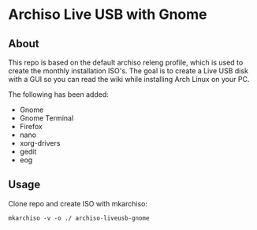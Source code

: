 Archiso Live USB with Gnome
===========================

About
-----
This repo is based on the default archiso releng profile, which is used to create the monthly installation ISO's. The goal is to create a Live USB disk with a GUI so you can read the wiki while installing Arch Linux on your PC.

The following has been added:
- Gnome
- Gnome Terminal
- Firefox
- nano
- xorg-drivers
- gedit
- eog

Usage
-----
Clone repo and create ISO with mkarchiso:
```
mkarchiso -v -o ./ archiso-liveusb-gnome
```
